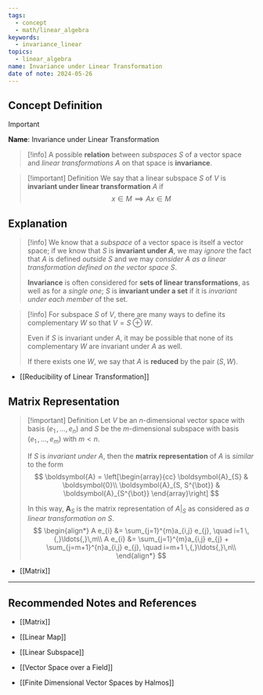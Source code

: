 ```yaml
---
tags:
  - concept
  - math/linear_algebra
keywords:
  - invariance_linear
topics:
  - linear_algebra
name: Invariance under Linear Transformation
date of note: 2024-05-26
---
```


## Concept Definition

>[!important]
>**Name**: Invariance under Linear Transformation

>[!info]
>A possible **relation** between *subspaces* $S$ of a vector space and *linear transformations* $A$ on that space is **invariance**.

>[!important] Definition
>We say that  a linear subspace $S$ of $V$ is **invariant under linear transformation** $A$ if 
>$$
>x \in M \implies Ax \in M
>$$


## Explanation

>[!info]
>We know that a *subspace* of a vector space is itself a vector space; if we know that $S$ is **invariant under $A$**, we may *ignore* the fact that $A$ is defined *outside* $S$ and we may *consider $A$ as a linear transformation defined on the vector space $S$*. 
>
>**Invariance** is often considered for **sets of linear transformations**, as well as for a *single one*; $S$ is **invariant under a set** if it is *invariant under each member* of the set.

>[!info]
>For subspace $S$ of $V$, there are many ways to define its complementary $W$ so that $V = S \oplus W$. 
>
>Even if $S$ is invariant under $A$, it may be possible that none of its complementary $W$ are invariant under $A$ as well. 
>
>If there exists one $W$, we say that $A$ is **reduced** by the pair $(S, W).$ 

- [[Reducibility of Linear Transformation]]

## Matrix Representation

>[!important] Definition
>Let $V$ be an $n$-dimensional vector space  with basis $(e_{1} \,{,}\ldots{,}\, e_{n})$ and $S$ be the $m$-dimensional subspace  with basis   $(e_{1} \,{,}\ldots{,}\, e_{m})$ with $m < n$.
>
>If $S$ is *invariant under* $A$, then the **matrix representation** of $A$ is *similar* to the form
>$$
>\boldsymbol{A} = \left[\begin{array}{cc}
>\boldsymbol{A}_{S} &  \boldsymbol{0}\\ 
> \boldsymbol{A}_{S, S^{\bot}} & \boldsymbol{A}_{S^{\bot}}
\end{array}\right]
>$$
>
>In this way,  $\boldsymbol{A}_{S}$ is the matrix representation of $A|_{S}$ as considered as *a linear transformation on $S$*.
>$$
>\begin{align*}
>A e_{i} &= \sum_{j=1}^{m}a_{i,j} e_{j}, \quad i=1 \,{,}\ldots{,}\,m\\
>A e_{i} &= \sum_{j=1}^{m}a_{i,j} e_{j} + \sum_{j=m+1}^{n}a_{i,j} e_{j}, \quad i=m+1 \,{,}\ldots{,}\,n\\
\end{align*}
>$$

- [[Matrix]]




-----------
##  Recommended Notes and References

- [[Matrix]]
- [[Linear Map]]

- [[Linear Subspace]]
- [[Vector Space over a Field]]


- [[Finite Dimensional Vector Spaces by Halmos]]